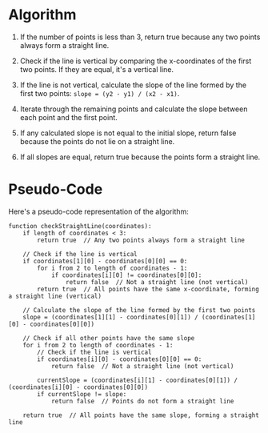 # Algorithm

1. If the number of points is less than 3, return true because any two points always form a straight line.

2. Check if the line is vertical by comparing the x-coordinates of the first two points. If they are equal, it's a vertical line.

3. If the line is not vertical, calculate the slope of the line formed by the first two points: `slope = (y2 - y1) / (x2 - x1)`.

4. Iterate through the remaining points and calculate the slope between each point and the first point.

5. If any calculated slope is not equal to the initial slope, return false because the points do not lie on a straight line.

6. If all slopes are equal, return true because the points form a straight line.

# Pseudo-Code
Here's a pseudo-code representation of the algorithm:

```plaintext
function checkStraightLine(coordinates):
    if length of coordinates < 3:
        return true  // Any two points always form a straight line

    // Check if the line is vertical
    if coordinates[1][0] - coordinates[0][0] == 0:
        for i from 2 to length of coordinates - 1:
            if coordinates[i][0] != coordinates[0][0]:
                return false  // Not a straight line (not vertical)
        return true  // All points have the same x-coordinate, forming a straight line (vertical)

    // Calculate the slope of the line formed by the first two points
    slope = (coordinates[1][1] - coordinates[0][1]) / (coordinates[1][0] - coordinates[0][0])

    // Check if all other points have the same slope
    for i from 2 to length of coordinates - 1:
        // Check if the line is vertical
        if coordinates[i][0] - coordinates[0][0] == 0:
            return false  // Not a straight line (not vertical)

        currentSlope = (coordinates[i][1] - coordinates[0][1]) / (coordinates[i][0] - coordinates[0][0])
        if currentSlope != slope:
            return false  // Points do not form a straight line

    return true  // All points have the same slope, forming a straight line
```
